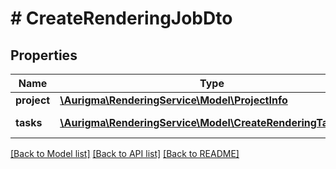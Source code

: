 # # CreateRenderingJobDto

## Properties

Name | Type | Description | Notes
------------ | ------------- | ------------- | -------------
**project** | [**\Aurigma\RenderingService\Model\ProjectInfo**](ProjectInfo.md) |  | [optional]
**tasks** | [**\Aurigma\RenderingService\Model\CreateRenderingTaskDto[]**](CreateRenderingTaskDto.md) | Rendering task list. | [optional]

[[Back to Model list]](../../README.md#models) [[Back to API list]](../../README.md#endpoints) [[Back to README]](../../README.md)
